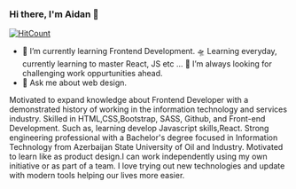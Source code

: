 ### Hi there, I'm Aidan 👋

[![HitCount](http://hits.dwyl.com/aidanatakishieva/aidanatakishieva.svg)](http://hits.dwyl.com/aidanatakishieva/aidanatakishieva)

- 🌱 I’m currently learning Frontend Development.
🛸 Learning everyday, currently learning to master React, JS etc ...
🌋 I’m always looking for challenging work oppurtunities ahead.
- 💬 Ask me about web design.


Motivated to expand knowledge about Frontend Developer with a demonstrated history of working in the information technology and services industry. Skilled in HTML,CSS,Bootstrap, SASS, Github, and Front-end Development. Such as, learning develop Javascript skills,React. Strong engineering professional with a Bachelor's degree focused in Information Technology from Azerbaijan State University of Oil and Industry. Motivated to learn like as product design.I can work independently using my own initiative or as part of a team.  I love trying out new technologies and update with modern tools helping our lives more easier.
<!--
**aidanatakishieva/aidanatakishieva** is a ✨ _special_ ✨ repository because its `README.md` (this file) appears on your GitHub profile.

Here are some ideas to get you started:

- 🔭 I’m currently working on ...
- 🌱 I’m currently learning ...
- 👯 I’m looking to collaborate on ...
- 🤔 I’m looking for help with ...
- 💬 Ask me about ...
- 📫 How to reach me: ...
- 😄 Pronouns: ...
- ⚡ Fun fact: ...
-->
